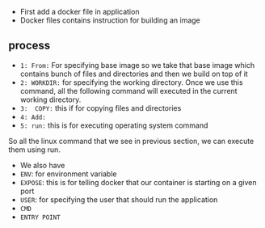 - First add a docker file in application
- Docker files contains instruction for building an image

## process

- `1: From:` For specifying base image so we take that base image which contains bunch of files and directories and then we build on top of it
- `2: WORKDIR:` for specifying the working directory. Once we use this command, all the following command will executed in the current working directory.
- `3:  COPY:` this if for copying files and directories
- `4: Add: `
- `5: run:` this is for executing operating system command

So all the linux command that we see in previous section, we can execute them using run.

- We also have
- `ENV`: for environment variable
- `EXPOSE`: this is for telling docker that our container is starting on a given port
- `USER`: for specifying the user that should run the application
- `CMD`
- `ENTRY POINT`
